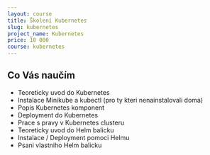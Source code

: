 ```yaml
---
layout: course
title: Školení Kubernetes
slug: kubernetes
project_name: Kubernetes
price: 10 000
course: kubernetes
---
```


## Co Vás naučím

- Teoreticky uvod do Kubernetes
- Instalace Minikube a kubectl (pro ty kteri nenainstalovali doma)
- Popis Kubernetes komponent
- Deployment do Kubernetes
- Prace s pravy v Kubernetes clusteru
- Teoreticky uvod do Helm balicku
- Instalace / Deployment pomoci Helmu
- Psani vlastniho Helm balicku
